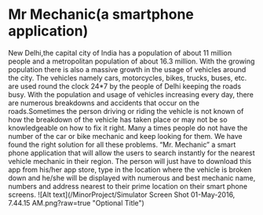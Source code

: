 # Mr Mechanic(a smartphone application)
New Delhi,the capital city of India has a population of about 11 million people and a metropolitan population of about 16.3 million. With the growing population there is also a massive growth in the usage of vehicles around the city. The vehicles namely cars, motorcycles, bikes, trucks, buses, etc. are used round the clock 24*7 by the people of Delhi keeping the roads busy.
With the population and usage of vehicles increasing every day, there are numerous breakdowns and accidents that occur on the roads.Sometimes the person driving or riding the vehicle is not known of how the breakdown of the vehicle has taken place or may not be so knowledgeable on how to fix it right. Many a times people do not have the number of the car or bike mechanic and keep looking for them.
We have found the right solution for all these problems. “Mr. Mechanic” a smart phone application that will allow the users to search instantly for the nearest vehicle mechanic in their region. The person will just have to download this app from his/her app store, type in the location where the vehicle is broken down and he/she will be displayed with numerous and best mechanic name, numbers and address nearest to their prime location on their smart phone screens.
![Alt text](/MinorProject/Simulator Screen Shot 01-May-2016, 7.44.15 AM.png?raw=true "Optional Title")

